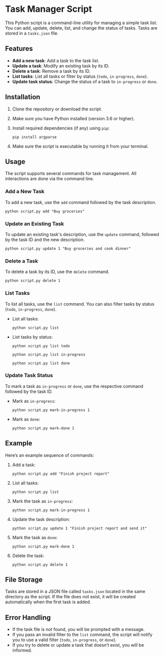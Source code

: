 # Task Manager Script

This Python script is a command-line utility for managing a simple task list. You can add, update, delete, list, and change the status of tasks. Tasks are stored in a `tasks.json` file.

## Features

- **Add a new task**: Add a task to the task list.
- **Update a task**: Modify an existing task by its ID.
- **Delete a task**: Remove a task by its ID.
- **List tasks**: List all tasks or filter by status (`todo`, `in-progress`, `done`).
- **Update task status**: Change the status of a task to `in-progress` or `done`.

## Installation

1. Clone the repository or download the script.
2. Make sure you have Python installed (version 3.6 or higher).
    
3. Install required dependencies (if any) using `pip`:
    
    `pip install argparse`
    
4. Make sure the script is executable by running it from your terminal.
    

## Usage

The script supports several commands for task management. All interactions are done via the command line.

### Add a New Task

To add a new task, use the `add` command followed by the task description.

`python script.py add "Buy groceries"`

### Update an Existing Task

To update an existing task's description, use the `update` command, followed by the task ID and the new description.


`python script.py update 1 "Buy groceries and cook dinner"`

### Delete a Task

To delete a task by its ID, use the `delete` command.

`python script.py delete 1`

### List Tasks

To list all tasks, use the `list` command. You can also filter tasks by status (`todo`, `in-progress`, `done`).

- List all tasks:
    
    `python script.py list`
    
- List tasks by status:
    
    `python script.py list todo` 

    `python script.py list in-progress` 
    
    `python script.py list done`
    

### Update Task Status

To mark a task as `in-progress` or `done`, use the respective command followed by the task ID.

- Mark as `in-progress`:
    
    `python script.py mark-in-progress 1`
    
- Mark as `done`:
    
    `python script.py mark-done 1`
    

## Example

Here’s an example sequence of commands:

1. Add a task:
    
    `python script.py add "Finish project report"`
    
2. List all tasks:
    
    `python script.py list`
    
3. Mark the task as `in-progress`:
    
    `python script.py mark-in-progress 1`
    
4. Update the task description:
    
    `python script.py update 1 "Finish project report and send it"`
    
5. Mark the task as `done`:
    
    `python script.py mark-done 1`
    
6. Delete the task:
    
    `python script.py delete 1`
    

## File Storage

Tasks are stored in a JSON file called `tasks.json` located in the same directory as the script. If the file does not exist, it will be created automatically when the first task is added.

## Error Handling

- If the task file is not found, you will be prompted with a message.
- If you pass an invalid filter to the `list` command, the script will notify you to use a valid filter (`todo`, `in-progress`, or `done`).
- If you try to delete or update a task that doesn’t exist, you will be informed.